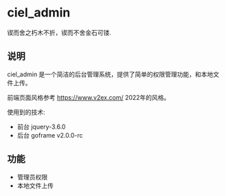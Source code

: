 # ciel_admin

锲而舍之朽木不折，锲而不舍金石可镂.

## 说明

ciel_admin 是一个简洁的后台管理系统，提供了简单的权限管理功能，和本地文件上传。

前端页面风格参考 https://www.v2ex.com/ 2022年的风格。

使用到的技术:

- 前台 jquery-3.6.0
- 后台 goframe v2.0.0-rc

## 功能

- 管理员权限
- 本地文件上传
